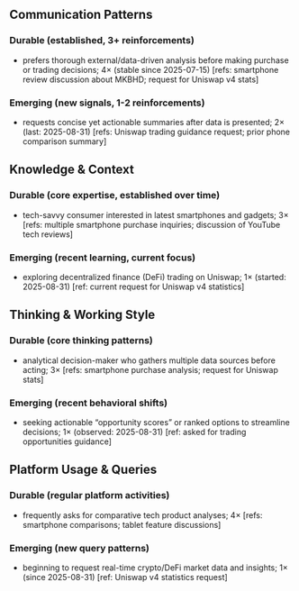 ## Communication Patterns
### Durable (established, 3+ reinforcements)
- prefers thorough external/data-driven analysis before making purchase or trading decisions; 4× (stable since 2025-07-15) [refs: smartphone review discussion about MKBHD; request for Uniswap v4 stats]

### Emerging (new signals, 1-2 reinforcements)
- requests concise yet actionable summaries after data is presented; 2× (last: 2025-08-31) [refs: Uniswap trading guidance request; prior phone comparison summary]

## Knowledge & Context
### Durable (core expertise, established over time)
- tech-savvy consumer interested in latest smartphones and gadgets; 3× [refs: multiple smartphone purchase inquiries; discussion of YouTube tech reviews]

### Emerging (recent learning, current focus)
- exploring decentralized finance (DeFi) trading on Uniswap; 1× (started: 2025-08-31) [ref: current request for Uniswap v4 statistics]

## Thinking & Working Style
### Durable (core thinking patterns)
- analytical decision-maker who gathers multiple data sources before acting; 3× [refs: smartphone purchase analysis; request for Uniswap stats]

### Emerging (recent behavioral shifts)
- seeking actionable “opportunity scores” or ranked options to streamline decisions; 1× (observed: 2025-08-31) [ref: asked for trading opportunities guidance]

## Platform Usage & Queries
### Durable (regular platform activities)
- frequently asks for comparative tech product analyses; 4× [refs: smartphone comparisons; tablet feature discussions]

### Emerging (new query patterns)
- beginning to request real-time crypto/DeFi market data and insights; 1× (since 2025-08-31) [ref: Uniswap v4 statistics request]